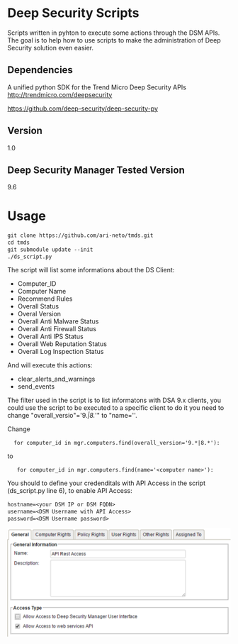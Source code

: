 # **Deep Security Scripts**

Scripts written in pyhton to execute some actions through the DSM APIs. The goal is to help how to use scripts to make the administration of Deep Security solution even easier.

## **Dependencies**

A unified python SDK for the Trend Micro Deep Security APIs http://trendmicro.com/deepsecurity

https://github.com/deep-security/deep-security-py

## **Version**

1.0

## **Deep Security Manager Tested Version**

9.6

# **Usage**

~~~
git clone https://github.com/ari-neto/tmds.git
cd tmds
git submodule update --init 
./ds_script.py
~~~
The script will list some informations about the DS Client:
* Computer_ID
* Computer Name
* Recommend Rules
* Overall Status
* Overal Version
* Overall Anti Malware Status
* Overall Anti Firewall Status
* Overall Anti IPS Status
* Overall Web Reputation Status
* Overall Log Inspection Status

And will execute this actions:
* clear_alerts_and_warnings
* send_events 

The filter used in the script is to list informatons with DSA 9.x clients, you could use the script to be executed to a specific client to do it you need to change "overall_versio"='9.*|8.*'" to "name='<computer name>'.

Change
  ~~~
    for computer_id in mgr.computers.find(overall_version='9.*|8.*'):
  ~~~
 to
 ~~~
    for computer_id in mgr.computers.find(name='<computer name>'):
 ~~~

You should to define your credenditals with API Access in the script (ds_script.py line 6), to enable API Access:

~~~
hostname=<your DSM IP or DSM FQDN>
username=<DSM Username with API Access>
password=<DSM Username password>
~~~

![API_Access](https://github.com/ari-neto/tmds/blob/master/images/api_access.png)